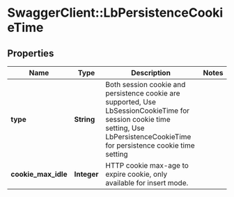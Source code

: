 # SwaggerClient::LbPersistenceCookieTime

## Properties
Name | Type | Description | Notes
------------ | ------------- | ------------- | -------------
**type** | **String** | Both session cookie and persistence cookie are supported, Use LbSessionCookieTime for session cookie time setting, Use LbPersistenceCookieTime for persistence cookie time setting  | 
**cookie_max_idle** | **Integer** | HTTP cookie max-age to expire cookie, only available for insert mode.  | 


